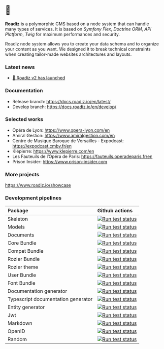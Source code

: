 # 👋

**Roadiz** is a polymorphic CMS based on a node system that can handle many types of services. 
It is based on *Symfony Flex*, *Doctrine ORM*, *API Platform*, *Twig* for maximum performances and security.

Roadiz node system allows you to create your data schema and to organize your content as you want. 
We designed it to break technical constraints when creating tailor-made websites architectures and layouts.

### Latest news

- [🚀 Roadiz v2 has launched](news/2022-09-09.md)


### Documentation

- Release branch: https://docs.roadiz.io/en/latest/
- Develop branch: https://docs.roadiz.io/en/develop/

### Selected works 

- Opéra de Lyon: https://www.opera-lyon.com/en
- Amiral Gestion: https://www.amiralgestion.com/en
- Centre de Musique Baroque de Versailles - Expodcast: https://expodcast.cmbv.fr/en 
- Klépierre: https://www.klepierre.com/en
- Les Fauteuils de l’Opéra de Paris: https://fauteuils.operadeparis.fr/en
- Prison Insider: https://www.prison-insider.com

### More projects

https://www.roadiz.io/showcase  

### Development pipelines

| Package  | Github actions         |
| :------- | :--------------------- |
| Skeleton | [![Run test status](https://github.com/roadiz/skeleton/actions/workflows/run-test.yml/badge.svg?branch=develop)](https://github.com/roadiz/skeleton/actions/workflows/run-test.yml) |
| Models | [![Run test status](https://github.com/roadiz/models/actions/workflows/run-test.yml/badge.svg?branch=develop)](https://github.com/roadiz/models/actions/workflows/run-test.yml) |
| Documents | [![Run test status](https://github.com/roadiz/documents/actions/workflows/run-test.yml/badge.svg?branch=develop)](https://github.com/roadiz/documents/actions/workflows/run-test.yml) |
| Core Bundle | [![Run test status](https://github.com/roadiz/core-bundle/actions/workflows/run-test.yml/badge.svg?branch=develop)](https://github.com/roadiz/core-bundle/actions/workflows/run-test.yml) |
| Compat Bundle | [![Run test status](https://github.com/roadiz/compat-bundle/actions/workflows/run-test.yml/badge.svg?branch=develop)](https://github.com/roadiz/compat-bundle/actions/workflows/run-test.yml) |
| Rozier Bundle | [![Run test status](https://github.com/roadiz/rozier-bundle/actions/workflows/run-test.yml/badge.svg?branch=develop)](https://github.com/roadiz/rozier-bundle/actions/workflows/run-test.yml) |
| Rozier theme | [![Run test status](https://github.com/roadiz/rozier/actions/workflows/run-test.yml/badge.svg?branch=develop)](https://github.com/roadiz/rozier/actions/workflows/run-test.yml) |
| User Bundle | [![Run test status](https://github.com/roadiz/user-bundle/actions/workflows/run-test.yml/badge.svg?branch=develop)](https://github.com/roadiz/user-bundle/actions/workflows/run-test.yml) |
| Font Bundle | [![Run test status](https://github.com/roadiz/font-bundle/actions/workflows/run-test.yml/badge.svg?branch=develop)](https://github.com/roadiz/font-bundle/actions/workflows/run-test.yml) |
| Documentation generator | [![Run test status](https://github.com/roadiz/doc-generator/actions/workflows/run-test.yml/badge.svg?branch=develop)](https://github.com/roadiz/doc-generator/actions/workflows/run-test.yml) |
| Typescript documentation generator | [![Run test status](https://github.com/roadiz/dts-generator/actions/workflows/run-test.yml/badge.svg?branch=develop)](https://github.com/roadiz/dts-generator/actions/workflows/run-test.yml) |
| Entity generator | [![Run test status](https://github.com/roadiz/entity-generator/actions/workflows/run-test.yml/badge.svg?branch=develop)](https://github.com/roadiz/entity-generator/actions/workflows/run-test.yml) |
| Jwt | [![Run test status](https://github.com/roadiz/jwt/actions/workflows/run-test.yml/badge.svg?branch=develop)](https://github.com/roadiz/jwt/actions/workflows/run-test.yml) |
| Markdown | [![Run test status](https://github.com/roadiz/markdown/actions/workflows/run-test.yml/badge.svg?branch=develop)](https://github.com/roadiz/markdown/actions/workflows/run-test.yml) |
| OpenID | [![Run test status](https://github.com/roadiz/openid/actions/workflows/run-test.yml/badge.svg?branch=develop)](https://github.com/roadiz/openid/actions/workflows/run-test.yml) |
| Random | [![Run test status](https://github.com/roadiz/random/actions/workflows/run-test.yml/badge.svg?branch=develop)](https://github.com/roadiz/random/actions/workflows/run-test.yml) |
